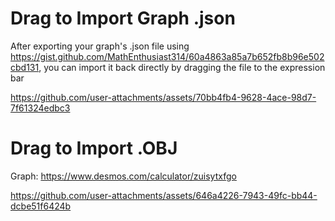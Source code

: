 # Drag to Import Graph .json

After exporting your graph's .json file using https://gist.github.com/MathEnthusiast314/60a4863a85a7b652fb8b96e502cbd131, you can import it back directly by dragging the file to the expression bar


https://github.com/user-attachments/assets/70bb4fb4-9628-4ace-98d7-7f61324edbc3



# Drag to Import .OBJ

Graph: https://www.desmos.com/calculator/zuisytxfgo

https://github.com/user-attachments/assets/646a4226-7943-49fc-bb44-dcbe51f6424b

